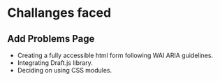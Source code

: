 # Challanges faced

## Add Problems Page

* Creating a fully accessible html form following WAI ARIA guidelines.
* Integrating Draft.js library.
* Deciding on using CSS modules.
